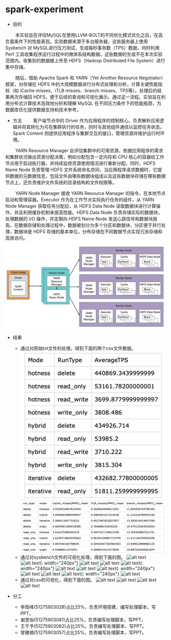 # spark-experiment

- 目的

&nbsp;&nbsp;&nbsp;&nbsp;&nbsp;&nbsp;&nbsp;&nbsp;本实验旨在评估MySQL在使用LLVM-BOLT的不同优化模式优化之后，在高负载条件下的性能表现。实验数据来源于多台服务器，这些服务器上使用 Sysbench 对 MySQL进行压力测试，生成每秒事务数（TPS）数据，同时利用 Perf 工具收集程序运行过程中的微体系结构数据。这些数据的生成不在本次实验范围内。收集到的数据被上传至 HDFS（Hadoop Distributed File System）进行集中存储。

&nbsp;&nbsp;&nbsp;&nbsp;&nbsp;&nbsp;&nbsp;&nbsp;随后，借助 Apache Spark 和 YARN（Yet Another Resource Negotiator）框架，对存储在 HDFS 中的大规模数据进行分布式处理和分析，计算关键性能指标（如 iCache misses、iTLB misses、branch misses、TPS等）。处理后的结果再次存储回 HDFS，便于后续的查询和可视化展示。通过这一流程，实验旨在利用分布式计算技术高效地分析和理解 MySQL 在不同压力条件下的性能瓶颈，为数据库优化提供数据支持和技术参考。
- 方法
&nbsp;&nbsp;&nbsp;&nbsp;&nbsp;&nbsp;&nbsp;&nbsp;客户端节点中的 Driver 作为应用程序的控制核心，负责解析应用逻辑并将其转化为可在集群执行的任务，同时与其他组件通信以监控任务状态。Spark Content 则提供应用程序与集群交互的接口，管理资源并维护运行时环境。

&nbsp;&nbsp;&nbsp;&nbsp;&nbsp;&nbsp;&nbsp;&nbsp;YARN Resource Manager 会评估集群中的可用资源，依据应用程序的需求和集群状况做出资源分配决策，例如分配包含一定内存和 CPU 核心的容器给工作节点用于启动执行器，并持续监控资源使用情况进行重新分配。同时，HDFS Name Node 负责管理 HDFS 文件系统命名空间，当应用程序请求数据时，它提供数据的元数据信息，包括文件由哪些数据块组成以及这些数据块存储在哪些数据节点上，还负责维护文件系统的目录结构和文件权限等。

&nbsp;&nbsp;&nbsp;&nbsp;&nbsp;&nbsp;&nbsp;&nbsp;YARN Node Manager 接收 YARN Resource Manager 的指令，在本地节点启动和管理容器。Executor 作为在工作节点实际执行任务的组件，从 YARN Node Manager 获取任务分配后，从 HDFS Data Node 读取数据块进行计算操作，并且利用缓存机制来提高性能。HDFS Data Node 负责存储实际的数据块，处理数据的 I/O 操作，并定期向 HDFS Name Node 发送心跳信号和数据块报告。在数据存储和处理过程中，数据被划分为多个分区和数据块，分区便于并行处理，数据块是 HDFS 存储的基本单位，分布存储在不同数据节点实现冗余存储和高效访问。
![process](./asserts/process.png)
- 结果
  - 通过对原始txt文件的处理，得到下面的两个csv文件数据。
    ![tps_comparison](./asserts/tps_csv.png) ![micro_comparison](./asserts/micro_csv.png)
  - 通过对sysbench文件的可视化处理，得到下面的图。
	![alt text](data/imgs/origin_delete_tps_trend_2.png)  ![alt text](data/imgs/origin_read_only_tps_trend_3.png){: width="240px"} ![alt text](data/imgs/origin_read_only_tps_trend_3.png)
    ![alt text](data/imgs/hotness_delete_tps_trend_2.png)  ![alt text](data/imgs/hotness_read_only_tps_trend_3.png){: width="240px"} ![alt text](data/imgs/hotness_read_only_tps_trend_3.png)
	![alt text](data/imgs/iterative_delete_tps_trend_2.png)  ![alt text](data/imgs/iterative_read_only_tps_trend_3.png){: width="240px"} ![alt text](data/imgs/iterative_read_only_tps_trend_3.png)
    ![alt text](data/imgs/hybrid_delete_tps_trend_2.png)  ![alt text](data/imgs/hybrid_read_only_tps_trend_3.png){: width="240px"} ![alt text](data/imgs/hybrid_read_only_tps_trend_3.png) 
  - 通过对csv的可视化，得到下面的图。
    ![alt text](data/imgs/branch_misses(MPKI)_mean_comparison.png)  ![alt text](data/imgs/icache_misses(MPKI)_mean_comparison.png) 
	![alt text](data/imgs/iTLB_misses(MPKI)_mean_comparison.png) ![alt text](data/imgs/tps_comparison.png)
    
- 分工
	- 李雨峰(51275903028)占比25%，负责环境搭建，编写处理脚本，写PPT。
	- 谢思怡(51275903081)占比25%，负责编写处理脚本，写PPT。
	- 王千予(51275903082)占比25%，负责编写处理脚本，写PPT。
	- 曾雅楠(51275903057)占比25%，负责编写处理脚本，写PPT。
